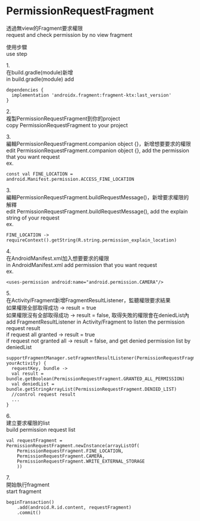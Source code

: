 # PermissionRequestFragment
透過無view的Fragment要求權限<br/>
request and check permission by no view fragment

使用步驟<br/>
use step

1.<br/>
  在build.gradle(module)新增<br/>
  in build.gradle(module) add

```
dependencies {
  implementation 'androidx.fragment:fragment-ktx:last_version'
}
```

2.<br/>
  複製PermissionRequestFragment到你的project<br/>
  copy PermissionRequestFragment to your project

3.<br/>
  編輯PermissionRequestFragment.companion object {}，新增想要要求的權限<br/>
  edit PermissionRequestFragment.companion object {}, add the permission that you want request<br/>
  ex.
  ```
  const val FINE_LOCATION = android.Manifest.permission.ACCESS_FINE_LOCATION
  ```

3.<br/>
  編輯PermissionRequestFragment.buildRequestMessage()，新增要求權限的解釋<br/>
  edit PermissionRequestFragment.buildRequestMessage(), add the explain string of your request<br/>
  ex.
  ```
  FINE_LOCATION -> requireContext().getString(R.string.permission_explain_location)
  ```

4.<br/>
  在AndroidManifest.xml加入想要要求的權限<br/>
  in AndroidManifest.xml add permission that you want request<br/>
  ex.
  ```
  <uses-permission android:name="android.permission.CAMERA"/>
  ```

5.<br/>
  在Activity/Fragment新增FragmentResultListener，監聽權限要求結果<br/>
  如果權限全部取得成功 -> result = true<br/>
  如果權限沒有全部取得成功 -> result = false, 取得失敗的權限會在deniedList內<br/>
  add FragmentResultListener in Activity/Fragment to listen the permission request result<br/>
  if request all granted -> result = true<br/>
  if request not granted all -> result = false, and get denied permission list by deniedList
  ```
  supportFragmentManager.setFragmentResultListener(PermissionRequestFragment.PERMISSION_REQUEST_RESULT, yourActivity) {
    requestKey, bundle ->
    val result = bundle.getBoolean(PermissionRequestFragment.GRANTED_ALL_PERMISSION)
    val deniedList = bundle.getStringArrayList(PermissionRequestFragment.DENIED_LIST)
    //control request result
    ...
  }
  ```

6.<br/>
  建立要求權限的list<br/>
  build permission request list
  ```
  val requestFragment = PermissionRequestFragment.newInstance(arrayListOf(
      PermissionRequestFragment.FINE_LOCATION,
      PermissionRequestFragment.CAMERA,
      PermissionRequestFragment.WRITE_EXTERNAL_STORAGE
      ))
  ```
      
7.<br/>
  開始執行fragment<br/>
  start fragment
  ```
  beginTransaction()
      .add(android.R.id.content, requestFragment)
      .commit()
  ```
